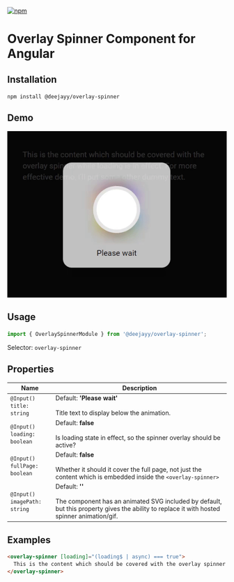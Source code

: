 [![npm](https://img.shields.io/npm/v/@deejayy/overlay-spinner?label=@deejayy/overlay-spinner)](https://www.npmjs.com/package/@deejayy/overlay-spinner)

# Overlay Spinner Component for Angular

## Installation

`npm install @deejayy/overlay-spinner`

## Demo

![Overlay Spinner Component demo](https://github.com/deejayy/overlay-spinner/raw/animation-content/overlay-spinner-v1.gif)

## Usage

```ts
import { OverlaySpinnerModule } from '@deejayy/overlay-spinner';
```

Selector: `overlay-spinner`

## Properties

| Name | Description |
| - | - |
| `@Input()`<br>`title: string` | Default: **'Please wait'**<br><br>Title text to display below the animation. |
| `@Input()`<br>`loading: boolean` | Default: **false**<br><br>Is loading state in effect, so the spinner overlay should be active? |
| `@Input()`<br>`fullPage: boolean` | Default: **false**<br><br>Whether it should it cover the full page, not just the content which is embedded inside the `<overlay-spinner>` |
| `@Input()`<br>`imagePath: string` | Default: **''**<br><br>The component has an animated SVG included by default, but this property gives the ability to replace it with hosted spinner animation/gif. |

## Examples

```html
<overlay-spinner [loading]="(loading$ | async) === true">
  This is the content which should be covered with the overlay spinner while loading is in effect.
</overlay-spinner>
```

